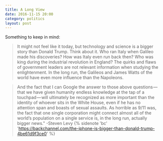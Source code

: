 ```yaml
---
title: A Long View
date: 2016-11-15 20:00
category: politics
layout: post
---
```


Something to keep in mind:

>It might not feel like it today, but technology and science is a bigger story than Donald Trump. Think about it. Who ran Italy when Galileo made his discoveries? How was Italy even run back then? Who was king during the industrial revolution in England? The quirks and flaws of government leaders are not relevant information when studying the enlightenment. In the long run, the Galileos and James Watts of the world have even more influence than the Napoleons.

>And the fact that I can Google the answer to those above questions — that we have given humanity endless knowledge at the tap of a touchpad — will ultimately be recognized as more important than the identity of whoever sits in the White House, even if he has no attention span and boasts of sexual assaults. As horrible as 9/11 was, the fact that one single corporation might connect almost all of the world’s population on a single service is, in the long run, actually bigger news." -Steven Levy
{% sidenote 'bc' 'https://backchannel.com/the-iphone-is-bigger-than-donald-trump-4be61d9f3ce0' %}
